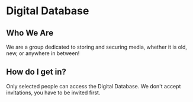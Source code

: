 # Digital Database

## Who We Are
We are a group dedicated to storing and securing media, whether it is old, new, or anywhere in between!

## How do I get in?
Only selected people can access the Digital Database. We don't accept invitations, you have to be invited first.
